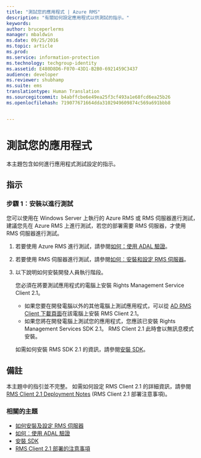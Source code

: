 ```yaml
---
title: "測試您的應用程式 | Azure RMS"
description: "有關如何設定應用程式以供測試的指示。"
keywords: 
author: bruceperlerms
manager: mbaldwin
ms.date: 09/25/2016
ms.topic: article
ms.prod: 
ms.service: information-protection
ms.technology: techgroup-identity
ms.assetid: E480D8D6-F070-43D1-B2B0-6921459C3437
audience: developer
ms.reviewer: shubhamp
ms.suite: ems
translationtype: Human Translation
ms.sourcegitcommit: b4abffcbe6e49ea25f3cf493a1e68fcd6ea25b26
ms.openlocfilehash: 719077671664dda3102949609874c569a691bbb8


---
```


# <a name="testing-your-application"></a>測試您的應用程式

本主題包含如何進行應用程式測試設定的指示。

## <a name="instructions"></a>指示

### <a name="step-1-setup-for-testing"></a>步驟 1︰安裝以進行測試

您可以使用在 Windows Server 上執行的 Azure RMS 或 RMS 伺服器進行測試，建議您先在 Azure RMS 上進行測試，若您的部署需要 RMS 伺服器，才使用 RMS 伺服器進行測試。

1. 若要使用 Azure RMS 進行測試，請參閱[如何：使用 ADAL 驗證](how-to-use-adal-authentication.md)。
2. 若要使用 RMS 伺服器進行測試，請參閱[如何︰安裝和設定 RMS 伺服器](how-to-install-and-configure-an-rms-server.md)。
3. 以下說明如何安裝開發人員執行階段。

   您必須在將要測試應用程式的電腦上安裝 Rights Management Service Client 2.1。
   - 如果您要在開發電腦以外的其他電腦上測試應用程式，可以從 [AD RMS Client 下載頁面](http://www.microsoft.com/en-us/download/details.aspx?id=38396)在該電腦上安裝 RMS Client 2.1。
   - 如果您將在開發電腦上測試您的應用程式，您應該已安裝 Rights Management Services SDK 2.1。 RMS Client 2.1 此時會以無訊息模式安裝。

    如需如何安裝 RMS SDK 2.1 的資訊，請參閱[安裝 SDK](install-the-rms-sdk.md)。

## <a name="remarks"></a>備註

本主題中的指引並不完整。 如需如何設定 RMS Client 2.1 的詳細資訊，請參閱 [RMS Client 2.1 Deployment Notes](https://technet.microsoft.com/en-us/library/jj159267(WS.10).aspx) (RMS Client 2.1 部署注意事項)。

### <a name="related-topics"></a>相關的主題

* [如何安裝及設定 RMS 伺服器](how-to-install-and-configure-an-rms-server.md)
* [如何︰使用 ADAL 驗證](how-to-use-adal-authentication.md)
* [安裝 SDK](install-the-rms-sdk.md)
* [RMS Client 2.1 部署的注意事項](https://technet.microsoft.com/en-us/library/jj159267(WS.10).aspx)
 

 



<!--HONumber=Nov16_HO1-->


